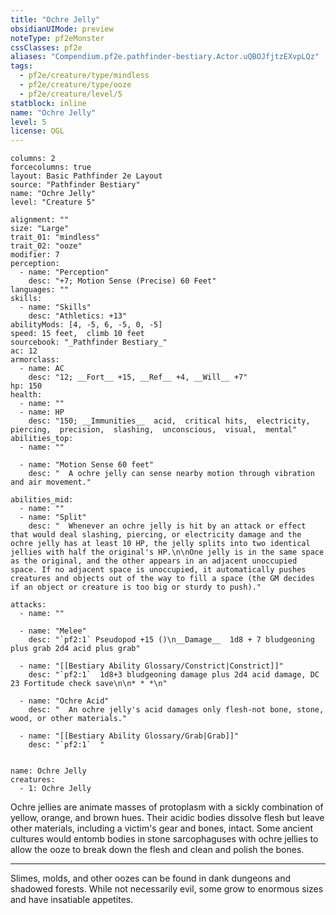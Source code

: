 ```yaml
---
title: "Ochre Jelly"
obsidianUIMode: preview
noteType: pf2eMonster
cssClasses: pf2e
aliases: "Compendium.pf2e.pathfinder-bestiary.Actor.uQBOJfjtzEXvpLQz" 
tags:
  - pf2e/creature/type/mindless
  - pf2e/creature/type/ooze
  - pf2e/creature/level/5
statblock: inline
name: "Ochre Jelly"
level: 5
license: OGL
---
```


```statblock
columns: 2
forcecolumns: true
layout: Basic Pathfinder 2e Layout
source: "Pathfinder Bestiary"
name: "Ochre Jelly"
level: "Creature 5"

alignment: ""
size: "Large"
trait_01: "mindless"
trait_02: "ooze"
modifier: 7
perception:
  - name: "Perception"
    desc: "+7; Motion Sense (Precise) 60 Feet"
languages: ""
skills:
  - name: "Skills"
    desc: "Athletics: +13"
abilityMods: [4, -5, 6, -5, 0, -5]
speed: 15 feet,  climb 10 feet
sourcebook: "_Pathfinder Bestiary_"
ac: 12
armorclass:
  - name: AC
    desc: "12; __Fort__ +15, __Ref__ +4, __Will__ +7"
hp: 150
health:
  - name: ""
  - name: HP
    desc: "150; __Immunities__  acid,  critical hits,  electricity,  piercing,  precision,  slashing,  unconscious,  visual,  mental"
abilities_top:
  - name: ""

  - name: "Motion Sense 60 feet"
    desc: "  A ochre jelly can sense nearby motion through vibration and air movement."

abilities_mid:
  - name: ""
  - name: "Split"
    desc: "  Whenever an ochre jelly is hit by an attack or effect that would deal slashing, piercing, or electricity damage and the ochre jelly has at least 10 HP, the jelly splits into two identical jellies with half the original's HP.\n\nOne jelly is in the same space as the original, and the other appears in an adjacent unoccupied space. If no adjacent space is unoccupied, it automatically pushes creatures and objects out of the way to fill a space (the GM decides if an object or creature is too big or sturdy to push)."

attacks:
  - name: ""

  - name: "Melee"
    desc: "`pf2:1` Pseudopod +15 ()\n__Damage__  1d8 + 7 bludgeoning plus grab 2d4 acid plus grab"

  - name: "[[Bestiary Ability Glossary/Constrict|Constrict]]"
    desc: "`pf2:1`  1d8+3 bludgeoning damage plus 2d4 acid damage, DC 23 Fortitude check save\n\n* * *\n"

  - name: "Ochre Acid"
    desc: "  An ochre jelly's acid damages only flesh-not bone, stone, wood, or other materials."

  - name: "[[Bestiary Ability Glossary/Grab|Grab]]"
    desc: "`pf2:1`  "
 
```

```encounter-table
name: Ochre Jelly
creatures:
  - 1: Ochre Jelly
```



Ochre jellies are animate masses of protoplasm with a sickly combination of yellow, orange, and brown hues. Their acidic bodies dissolve flesh but leave other materials, including a victim's gear and bones, intact. Some ancient cultures would entomb bodies in stone sarcophaguses with ochre jellies to allow the ooze to break down the flesh and clean and polish the bones.

* * *

Slimes, molds, and other oozes can be found in dank dungeons and shadowed forests. While not necessarily evil, some grow to enormous sizes and have insatiable appetites.
